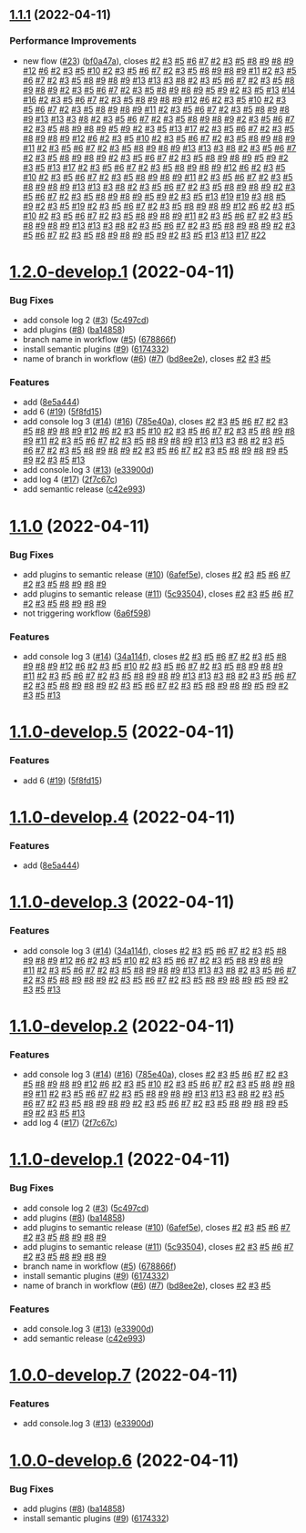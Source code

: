 ## [1.1.1](https://github.com/JergusKacmar/semantic-release-showcase/compare/v1.1.0...v1.1.1) (2022-04-11)


### Performance Improvements

* new flow ([#23](https://github.com/JergusKacmar/semantic-release-showcase/issues/23)) ([bf0a47a](https://github.com/JergusKacmar/semantic-release-showcase/commit/bf0a47a575e7d884f12779229386c52ad9532687)), closes [#2](https://github.com/JergusKacmar/semantic-release-showcase/issues/2) [#3](https://github.com/JergusKacmar/semantic-release-showcase/issues/3) [#5](https://github.com/JergusKacmar/semantic-release-showcase/issues/5) [#6](https://github.com/JergusKacmar/semantic-release-showcase/issues/6) [#7](https://github.com/JergusKacmar/semantic-release-showcase/issues/7) [#2](https://github.com/JergusKacmar/semantic-release-showcase/issues/2) [#3](https://github.com/JergusKacmar/semantic-release-showcase/issues/3) [#5](https://github.com/JergusKacmar/semantic-release-showcase/issues/5) [#8](https://github.com/JergusKacmar/semantic-release-showcase/issues/8) [#9](https://github.com/JergusKacmar/semantic-release-showcase/issues/9) [#8](https://github.com/JergusKacmar/semantic-release-showcase/issues/8) [#9](https://github.com/JergusKacmar/semantic-release-showcase/issues/9) [#12](https://github.com/JergusKacmar/semantic-release-showcase/issues/12) [#6](https://github.com/JergusKacmar/semantic-release-showcase/issues/6) [#2](https://github.com/JergusKacmar/semantic-release-showcase/issues/2) [#3](https://github.com/JergusKacmar/semantic-release-showcase/issues/3) [#5](https://github.com/JergusKacmar/semantic-release-showcase/issues/5) [#10](https://github.com/JergusKacmar/semantic-release-showcase/issues/10) [#2](https://github.com/JergusKacmar/semantic-release-showcase/issues/2) [#3](https://github.com/JergusKacmar/semantic-release-showcase/issues/3) [#5](https://github.com/JergusKacmar/semantic-release-showcase/issues/5) [#6](https://github.com/JergusKacmar/semantic-release-showcase/issues/6) [#7](https://github.com/JergusKacmar/semantic-release-showcase/issues/7) [#2](https://github.com/JergusKacmar/semantic-release-showcase/issues/2) [#3](https://github.com/JergusKacmar/semantic-release-showcase/issues/3) [#5](https://github.com/JergusKacmar/semantic-release-showcase/issues/5) [#8](https://github.com/JergusKacmar/semantic-release-showcase/issues/8) [#9](https://github.com/JergusKacmar/semantic-release-showcase/issues/9) [#8](https://github.com/JergusKacmar/semantic-release-showcase/issues/8) [#9](https://github.com/JergusKacmar/semantic-release-showcase/issues/9) [#11](https://github.com/JergusKacmar/semantic-release-showcase/issues/11) [#2](https://github.com/JergusKacmar/semantic-release-showcase/issues/2) [#3](https://github.com/JergusKacmar/semantic-release-showcase/issues/3) [#5](https://github.com/JergusKacmar/semantic-release-showcase/issues/5) [#6](https://github.com/JergusKacmar/semantic-release-showcase/issues/6) [#7](https://github.com/JergusKacmar/semantic-release-showcase/issues/7) [#2](https://github.com/JergusKacmar/semantic-release-showcase/issues/2) [#3](https://github.com/JergusKacmar/semantic-release-showcase/issues/3) [#5](https://github.com/JergusKacmar/semantic-release-showcase/issues/5) [#8](https://github.com/JergusKacmar/semantic-release-showcase/issues/8) [#9](https://github.com/JergusKacmar/semantic-release-showcase/issues/9) [#8](https://github.com/JergusKacmar/semantic-release-showcase/issues/8) [#9](https://github.com/JergusKacmar/semantic-release-showcase/issues/9) [#13](https://github.com/JergusKacmar/semantic-release-showcase/issues/13) [#13](https://github.com/JergusKacmar/semantic-release-showcase/issues/13) [#3](https://github.com/JergusKacmar/semantic-release-showcase/issues/3) [#8](https://github.com/JergusKacmar/semantic-release-showcase/issues/8) [#2](https://github.com/JergusKacmar/semantic-release-showcase/issues/2) [#3](https://github.com/JergusKacmar/semantic-release-showcase/issues/3) [#5](https://github.com/JergusKacmar/semantic-release-showcase/issues/5) [#6](https://github.com/JergusKacmar/semantic-release-showcase/issues/6) [#7](https://github.com/JergusKacmar/semantic-release-showcase/issues/7) [#2](https://github.com/JergusKacmar/semantic-release-showcase/issues/2) [#3](https://github.com/JergusKacmar/semantic-release-showcase/issues/3) [#5](https://github.com/JergusKacmar/semantic-release-showcase/issues/5) [#8](https://github.com/JergusKacmar/semantic-release-showcase/issues/8) [#9](https://github.com/JergusKacmar/semantic-release-showcase/issues/9) [#8](https://github.com/JergusKacmar/semantic-release-showcase/issues/8) [#9](https://github.com/JergusKacmar/semantic-release-showcase/issues/9) [#2](https://github.com/JergusKacmar/semantic-release-showcase/issues/2) [#3](https://github.com/JergusKacmar/semantic-release-showcase/issues/3) [#5](https://github.com/JergusKacmar/semantic-release-showcase/issues/5) [#6](https://github.com/JergusKacmar/semantic-release-showcase/issues/6) [#7](https://github.com/JergusKacmar/semantic-release-showcase/issues/7) [#2](https://github.com/JergusKacmar/semantic-release-showcase/issues/2) [#3](https://github.com/JergusKacmar/semantic-release-showcase/issues/3) [#5](https://github.com/JergusKacmar/semantic-release-showcase/issues/5) [#8](https://github.com/JergusKacmar/semantic-release-showcase/issues/8) [#9](https://github.com/JergusKacmar/semantic-release-showcase/issues/9) [#8](https://github.com/JergusKacmar/semantic-release-showcase/issues/8) [#9](https://github.com/JergusKacmar/semantic-release-showcase/issues/9) [#5](https://github.com/JergusKacmar/semantic-release-showcase/issues/5) [#9](https://github.com/JergusKacmar/semantic-release-showcase/issues/9) [#2](https://github.com/JergusKacmar/semantic-release-showcase/issues/2) [#3](https://github.com/JergusKacmar/semantic-release-showcase/issues/3) [#5](https://github.com/JergusKacmar/semantic-release-showcase/issues/5) [#13](https://github.com/JergusKacmar/semantic-release-showcase/issues/13) [#14](https://github.com/JergusKacmar/semantic-release-showcase/issues/14) [#16](https://github.com/JergusKacmar/semantic-release-showcase/issues/16) [#2](https://github.com/JergusKacmar/semantic-release-showcase/issues/2) [#3](https://github.com/JergusKacmar/semantic-release-showcase/issues/3) [#5](https://github.com/JergusKacmar/semantic-release-showcase/issues/5) [#6](https://github.com/JergusKacmar/semantic-release-showcase/issues/6) [#7](https://github.com/JergusKacmar/semantic-release-showcase/issues/7) [#2](https://github.com/JergusKacmar/semantic-release-showcase/issues/2) [#3](https://github.com/JergusKacmar/semantic-release-showcase/issues/3) [#5](https://github.com/JergusKacmar/semantic-release-showcase/issues/5) [#8](https://github.com/JergusKacmar/semantic-release-showcase/issues/8) [#9](https://github.com/JergusKacmar/semantic-release-showcase/issues/9) [#8](https://github.com/JergusKacmar/semantic-release-showcase/issues/8) [#9](https://github.com/JergusKacmar/semantic-release-showcase/issues/9) [#12](https://github.com/JergusKacmar/semantic-release-showcase/issues/12) [#6](https://github.com/JergusKacmar/semantic-release-showcase/issues/6) [#2](https://github.com/JergusKacmar/semantic-release-showcase/issues/2) [#3](https://github.com/JergusKacmar/semantic-release-showcase/issues/3) [#5](https://github.com/JergusKacmar/semantic-release-showcase/issues/5) [#10](https://github.com/JergusKacmar/semantic-release-showcase/issues/10) [#2](https://github.com/JergusKacmar/semantic-release-showcase/issues/2) [#3](https://github.com/JergusKacmar/semantic-release-showcase/issues/3) [#5](https://github.com/JergusKacmar/semantic-release-showcase/issues/5) [#6](https://github.com/JergusKacmar/semantic-release-showcase/issues/6) [#7](https://github.com/JergusKacmar/semantic-release-showcase/issues/7) [#2](https://github.com/JergusKacmar/semantic-release-showcase/issues/2) [#3](https://github.com/JergusKacmar/semantic-release-showcase/issues/3) [#5](https://github.com/JergusKacmar/semantic-release-showcase/issues/5) [#8](https://github.com/JergusKacmar/semantic-release-showcase/issues/8) [#9](https://github.com/JergusKacmar/semantic-release-showcase/issues/9) [#8](https://github.com/JergusKacmar/semantic-release-showcase/issues/8) [#9](https://github.com/JergusKacmar/semantic-release-showcase/issues/9) [#11](https://github.com/JergusKacmar/semantic-release-showcase/issues/11) [#2](https://github.com/JergusKacmar/semantic-release-showcase/issues/2) [#3](https://github.com/JergusKacmar/semantic-release-showcase/issues/3) [#5](https://github.com/JergusKacmar/semantic-release-showcase/issues/5) [#6](https://github.com/JergusKacmar/semantic-release-showcase/issues/6) [#7](https://github.com/JergusKacmar/semantic-release-showcase/issues/7) [#2](https://github.com/JergusKacmar/semantic-release-showcase/issues/2) [#3](https://github.com/JergusKacmar/semantic-release-showcase/issues/3) [#5](https://github.com/JergusKacmar/semantic-release-showcase/issues/5) [#8](https://github.com/JergusKacmar/semantic-release-showcase/issues/8) [#9](https://github.com/JergusKacmar/semantic-release-showcase/issues/9) [#8](https://github.com/JergusKacmar/semantic-release-showcase/issues/8) [#9](https://github.com/JergusKacmar/semantic-release-showcase/issues/9) [#13](https://github.com/JergusKacmar/semantic-release-showcase/issues/13) [#13](https://github.com/JergusKacmar/semantic-release-showcase/issues/13) [#3](https://github.com/JergusKacmar/semantic-release-showcase/issues/3) [#8](https://github.com/JergusKacmar/semantic-release-showcase/issues/8) [#2](https://github.com/JergusKacmar/semantic-release-showcase/issues/2) [#3](https://github.com/JergusKacmar/semantic-release-showcase/issues/3) [#5](https://github.com/JergusKacmar/semantic-release-showcase/issues/5) [#6](https://github.com/JergusKacmar/semantic-release-showcase/issues/6) [#7](https://github.com/JergusKacmar/semantic-release-showcase/issues/7) [#2](https://github.com/JergusKacmar/semantic-release-showcase/issues/2) [#3](https://github.com/JergusKacmar/semantic-release-showcase/issues/3) [#5](https://github.com/JergusKacmar/semantic-release-showcase/issues/5) [#8](https://github.com/JergusKacmar/semantic-release-showcase/issues/8) [#9](https://github.com/JergusKacmar/semantic-release-showcase/issues/9) [#8](https://github.com/JergusKacmar/semantic-release-showcase/issues/8) [#9](https://github.com/JergusKacmar/semantic-release-showcase/issues/9) [#2](https://github.com/JergusKacmar/semantic-release-showcase/issues/2) [#3](https://github.com/JergusKacmar/semantic-release-showcase/issues/3) [#5](https://github.com/JergusKacmar/semantic-release-showcase/issues/5) [#6](https://github.com/JergusKacmar/semantic-release-showcase/issues/6) [#7](https://github.com/JergusKacmar/semantic-release-showcase/issues/7) [#2](https://github.com/JergusKacmar/semantic-release-showcase/issues/2) [#3](https://github.com/JergusKacmar/semantic-release-showcase/issues/3) [#5](https://github.com/JergusKacmar/semantic-release-showcase/issues/5) [#8](https://github.com/JergusKacmar/semantic-release-showcase/issues/8) [#9](https://github.com/JergusKacmar/semantic-release-showcase/issues/9) [#8](https://github.com/JergusKacmar/semantic-release-showcase/issues/8) [#9](https://github.com/JergusKacmar/semantic-release-showcase/issues/9) [#5](https://github.com/JergusKacmar/semantic-release-showcase/issues/5) [#9](https://github.com/JergusKacmar/semantic-release-showcase/issues/9) [#2](https://github.com/JergusKacmar/semantic-release-showcase/issues/2) [#3](https://github.com/JergusKacmar/semantic-release-showcase/issues/3) [#5](https://github.com/JergusKacmar/semantic-release-showcase/issues/5) [#13](https://github.com/JergusKacmar/semantic-release-showcase/issues/13) [#17](https://github.com/JergusKacmar/semantic-release-showcase/issues/17) [#2](https://github.com/JergusKacmar/semantic-release-showcase/issues/2) [#3](https://github.com/JergusKacmar/semantic-release-showcase/issues/3) [#5](https://github.com/JergusKacmar/semantic-release-showcase/issues/5) [#6](https://github.com/JergusKacmar/semantic-release-showcase/issues/6) [#7](https://github.com/JergusKacmar/semantic-release-showcase/issues/7) [#2](https://github.com/JergusKacmar/semantic-release-showcase/issues/2) [#3](https://github.com/JergusKacmar/semantic-release-showcase/issues/3) [#5](https://github.com/JergusKacmar/semantic-release-showcase/issues/5) [#8](https://github.com/JergusKacmar/semantic-release-showcase/issues/8) [#9](https://github.com/JergusKacmar/semantic-release-showcase/issues/9) [#8](https://github.com/JergusKacmar/semantic-release-showcase/issues/8) [#9](https://github.com/JergusKacmar/semantic-release-showcase/issues/9) [#12](https://github.com/JergusKacmar/semantic-release-showcase/issues/12) [#6](https://github.com/JergusKacmar/semantic-release-showcase/issues/6) [#2](https://github.com/JergusKacmar/semantic-release-showcase/issues/2) [#3](https://github.com/JergusKacmar/semantic-release-showcase/issues/3) [#5](https://github.com/JergusKacmar/semantic-release-showcase/issues/5) [#10](https://github.com/JergusKacmar/semantic-release-showcase/issues/10) [#2](https://github.com/JergusKacmar/semantic-release-showcase/issues/2) [#3](https://github.com/JergusKacmar/semantic-release-showcase/issues/3) [#5](https://github.com/JergusKacmar/semantic-release-showcase/issues/5) [#6](https://github.com/JergusKacmar/semantic-release-showcase/issues/6) [#7](https://github.com/JergusKacmar/semantic-release-showcase/issues/7) [#2](https://github.com/JergusKacmar/semantic-release-showcase/issues/2) [#3](https://github.com/JergusKacmar/semantic-release-showcase/issues/3) [#5](https://github.com/JergusKacmar/semantic-release-showcase/issues/5) [#8](https://github.com/JergusKacmar/semantic-release-showcase/issues/8) [#9](https://github.com/JergusKacmar/semantic-release-showcase/issues/9) [#8](https://github.com/JergusKacmar/semantic-release-showcase/issues/8) [#9](https://github.com/JergusKacmar/semantic-release-showcase/issues/9) [#11](https://github.com/JergusKacmar/semantic-release-showcase/issues/11) [#2](https://github.com/JergusKacmar/semantic-release-showcase/issues/2) [#3](https://github.com/JergusKacmar/semantic-release-showcase/issues/3) [#5](https://github.com/JergusKacmar/semantic-release-showcase/issues/5) [#6](https://github.com/JergusKacmar/semantic-release-showcase/issues/6) [#7](https://github.com/JergusKacmar/semantic-release-showcase/issues/7) [#2](https://github.com/JergusKacmar/semantic-release-showcase/issues/2) [#3](https://github.com/JergusKacmar/semantic-release-showcase/issues/3) [#5](https://github.com/JergusKacmar/semantic-release-showcase/issues/5) [#8](https://github.com/JergusKacmar/semantic-release-showcase/issues/8) [#9](https://github.com/JergusKacmar/semantic-release-showcase/issues/9) [#8](https://github.com/JergusKacmar/semantic-release-showcase/issues/8) [#9](https://github.com/JergusKacmar/semantic-release-showcase/issues/9) [#13](https://github.com/JergusKacmar/semantic-release-showcase/issues/13) [#13](https://github.com/JergusKacmar/semantic-release-showcase/issues/13) [#3](https://github.com/JergusKacmar/semantic-release-showcase/issues/3) [#8](https://github.com/JergusKacmar/semantic-release-showcase/issues/8) [#2](https://github.com/JergusKacmar/semantic-release-showcase/issues/2) [#3](https://github.com/JergusKacmar/semantic-release-showcase/issues/3) [#5](https://github.com/JergusKacmar/semantic-release-showcase/issues/5) [#6](https://github.com/JergusKacmar/semantic-release-showcase/issues/6) [#7](https://github.com/JergusKacmar/semantic-release-showcase/issues/7) [#2](https://github.com/JergusKacmar/semantic-release-showcase/issues/2) [#3](https://github.com/JergusKacmar/semantic-release-showcase/issues/3) [#5](https://github.com/JergusKacmar/semantic-release-showcase/issues/5) [#8](https://github.com/JergusKacmar/semantic-release-showcase/issues/8) [#9](https://github.com/JergusKacmar/semantic-release-showcase/issues/9) [#8](https://github.com/JergusKacmar/semantic-release-showcase/issues/8) [#9](https://github.com/JergusKacmar/semantic-release-showcase/issues/9) [#2](https://github.com/JergusKacmar/semantic-release-showcase/issues/2) [#3](https://github.com/JergusKacmar/semantic-release-showcase/issues/3) [#5](https://github.com/JergusKacmar/semantic-release-showcase/issues/5) [#6](https://github.com/JergusKacmar/semantic-release-showcase/issues/6) [#7](https://github.com/JergusKacmar/semantic-release-showcase/issues/7) [#2](https://github.com/JergusKacmar/semantic-release-showcase/issues/2) [#3](https://github.com/JergusKacmar/semantic-release-showcase/issues/3) [#5](https://github.com/JergusKacmar/semantic-release-showcase/issues/5) [#8](https://github.com/JergusKacmar/semantic-release-showcase/issues/8) [#9](https://github.com/JergusKacmar/semantic-release-showcase/issues/9) [#8](https://github.com/JergusKacmar/semantic-release-showcase/issues/8) [#9](https://github.com/JergusKacmar/semantic-release-showcase/issues/9) [#5](https://github.com/JergusKacmar/semantic-release-showcase/issues/5) [#9](https://github.com/JergusKacmar/semantic-release-showcase/issues/9) [#2](https://github.com/JergusKacmar/semantic-release-showcase/issues/2) [#3](https://github.com/JergusKacmar/semantic-release-showcase/issues/3) [#5](https://github.com/JergusKacmar/semantic-release-showcase/issues/5) [#13](https://github.com/JergusKacmar/semantic-release-showcase/issues/13) [#17](https://github.com/JergusKacmar/semantic-release-showcase/issues/17) [#2](https://github.com/JergusKacmar/semantic-release-showcase/issues/2) [#3](https://github.com/JergusKacmar/semantic-release-showcase/issues/3) [#5](https://github.com/JergusKacmar/semantic-release-showcase/issues/5) [#6](https://github.com/JergusKacmar/semantic-release-showcase/issues/6) [#7](https://github.com/JergusKacmar/semantic-release-showcase/issues/7) [#2](https://github.com/JergusKacmar/semantic-release-showcase/issues/2) [#3](https://github.com/JergusKacmar/semantic-release-showcase/issues/3) [#5](https://github.com/JergusKacmar/semantic-release-showcase/issues/5) [#8](https://github.com/JergusKacmar/semantic-release-showcase/issues/8) [#9](https://github.com/JergusKacmar/semantic-release-showcase/issues/9) [#8](https://github.com/JergusKacmar/semantic-release-showcase/issues/8) [#9](https://github.com/JergusKacmar/semantic-release-showcase/issues/9) [#12](https://github.com/JergusKacmar/semantic-release-showcase/issues/12) [#6](https://github.com/JergusKacmar/semantic-release-showcase/issues/6) [#2](https://github.com/JergusKacmar/semantic-release-showcase/issues/2) [#3](https://github.com/JergusKacmar/semantic-release-showcase/issues/3) [#5](https://github.com/JergusKacmar/semantic-release-showcase/issues/5) [#10](https://github.com/JergusKacmar/semantic-release-showcase/issues/10) [#2](https://github.com/JergusKacmar/semantic-release-showcase/issues/2) [#3](https://github.com/JergusKacmar/semantic-release-showcase/issues/3) [#5](https://github.com/JergusKacmar/semantic-release-showcase/issues/5) [#6](https://github.com/JergusKacmar/semantic-release-showcase/issues/6) [#7](https://github.com/JergusKacmar/semantic-release-showcase/issues/7) [#2](https://github.com/JergusKacmar/semantic-release-showcase/issues/2) [#3](https://github.com/JergusKacmar/semantic-release-showcase/issues/3) [#5](https://github.com/JergusKacmar/semantic-release-showcase/issues/5) [#8](https://github.com/JergusKacmar/semantic-release-showcase/issues/8) [#9](https://github.com/JergusKacmar/semantic-release-showcase/issues/9) [#8](https://github.com/JergusKacmar/semantic-release-showcase/issues/8) [#9](https://github.com/JergusKacmar/semantic-release-showcase/issues/9) [#11](https://github.com/JergusKacmar/semantic-release-showcase/issues/11) [#2](https://github.com/JergusKacmar/semantic-release-showcase/issues/2) [#3](https://github.com/JergusKacmar/semantic-release-showcase/issues/3) [#5](https://github.com/JergusKacmar/semantic-release-showcase/issues/5) [#6](https://github.com/JergusKacmar/semantic-release-showcase/issues/6) [#7](https://github.com/JergusKacmar/semantic-release-showcase/issues/7) [#2](https://github.com/JergusKacmar/semantic-release-showcase/issues/2) [#3](https://github.com/JergusKacmar/semantic-release-showcase/issues/3) [#5](https://github.com/JergusKacmar/semantic-release-showcase/issues/5) [#8](https://github.com/JergusKacmar/semantic-release-showcase/issues/8) [#9](https://github.com/JergusKacmar/semantic-release-showcase/issues/9) [#8](https://github.com/JergusKacmar/semantic-release-showcase/issues/8) [#9](https://github.com/JergusKacmar/semantic-release-showcase/issues/9) [#13](https://github.com/JergusKacmar/semantic-release-showcase/issues/13) [#13](https://github.com/JergusKacmar/semantic-release-showcase/issues/13) [#3](https://github.com/JergusKacmar/semantic-release-showcase/issues/3) [#8](https://github.com/JergusKacmar/semantic-release-showcase/issues/8) [#2](https://github.com/JergusKacmar/semantic-release-showcase/issues/2) [#3](https://github.com/JergusKacmar/semantic-release-showcase/issues/3) [#5](https://github.com/JergusKacmar/semantic-release-showcase/issues/5) [#6](https://github.com/JergusKacmar/semantic-release-showcase/issues/6) [#7](https://github.com/JergusKacmar/semantic-release-showcase/issues/7) [#2](https://github.com/JergusKacmar/semantic-release-showcase/issues/2) [#3](https://github.com/JergusKacmar/semantic-release-showcase/issues/3) [#5](https://github.com/JergusKacmar/semantic-release-showcase/issues/5) [#8](https://github.com/JergusKacmar/semantic-release-showcase/issues/8) [#9](https://github.com/JergusKacmar/semantic-release-showcase/issues/9) [#8](https://github.com/JergusKacmar/semantic-release-showcase/issues/8) [#9](https://github.com/JergusKacmar/semantic-release-showcase/issues/9) [#2](https://github.com/JergusKacmar/semantic-release-showcase/issues/2) [#3](https://github.com/JergusKacmar/semantic-release-showcase/issues/3) [#5](https://github.com/JergusKacmar/semantic-release-showcase/issues/5) [#6](https://github.com/JergusKacmar/semantic-release-showcase/issues/6) [#7](https://github.com/JergusKacmar/semantic-release-showcase/issues/7) [#2](https://github.com/JergusKacmar/semantic-release-showcase/issues/2) [#3](https://github.com/JergusKacmar/semantic-release-showcase/issues/3) [#5](https://github.com/JergusKacmar/semantic-release-showcase/issues/5) [#8](https://github.com/JergusKacmar/semantic-release-showcase/issues/8) [#9](https://github.com/JergusKacmar/semantic-release-showcase/issues/9) [#8](https://github.com/JergusKacmar/semantic-release-showcase/issues/8) [#9](https://github.com/JergusKacmar/semantic-release-showcase/issues/9) [#5](https://github.com/JergusKacmar/semantic-release-showcase/issues/5) [#9](https://github.com/JergusKacmar/semantic-release-showcase/issues/9) [#2](https://github.com/JergusKacmar/semantic-release-showcase/issues/2) [#3](https://github.com/JergusKacmar/semantic-release-showcase/issues/3) [#5](https://github.com/JergusKacmar/semantic-release-showcase/issues/5) [#13](https://github.com/JergusKacmar/semantic-release-showcase/issues/13) [#19](https://github.com/JergusKacmar/semantic-release-showcase/issues/19) [#19](https://github.com/JergusKacmar/semantic-release-showcase/issues/19) [#3](https://github.com/JergusKacmar/semantic-release-showcase/issues/3) [#8](https://github.com/JergusKacmar/semantic-release-showcase/issues/8) [#5](https://github.com/JergusKacmar/semantic-release-showcase/issues/5) [#9](https://github.com/JergusKacmar/semantic-release-showcase/issues/9) [#2](https://github.com/JergusKacmar/semantic-release-showcase/issues/2) [#3](https://github.com/JergusKacmar/semantic-release-showcase/issues/3) [#5](https://github.com/JergusKacmar/semantic-release-showcase/issues/5) [#19](https://github.com/JergusKacmar/semantic-release-showcase/issues/19) [#2](https://github.com/JergusKacmar/semantic-release-showcase/issues/2) [#3](https://github.com/JergusKacmar/semantic-release-showcase/issues/3) [#5](https://github.com/JergusKacmar/semantic-release-showcase/issues/5) [#6](https://github.com/JergusKacmar/semantic-release-showcase/issues/6) [#7](https://github.com/JergusKacmar/semantic-release-showcase/issues/7) [#2](https://github.com/JergusKacmar/semantic-release-showcase/issues/2) [#3](https://github.com/JergusKacmar/semantic-release-showcase/issues/3) [#5](https://github.com/JergusKacmar/semantic-release-showcase/issues/5) [#8](https://github.com/JergusKacmar/semantic-release-showcase/issues/8) [#9](https://github.com/JergusKacmar/semantic-release-showcase/issues/9) [#8](https://github.com/JergusKacmar/semantic-release-showcase/issues/8) [#9](https://github.com/JergusKacmar/semantic-release-showcase/issues/9) [#12](https://github.com/JergusKacmar/semantic-release-showcase/issues/12) [#6](https://github.com/JergusKacmar/semantic-release-showcase/issues/6) [#2](https://github.com/JergusKacmar/semantic-release-showcase/issues/2) [#3](https://github.com/JergusKacmar/semantic-release-showcase/issues/3) [#5](https://github.com/JergusKacmar/semantic-release-showcase/issues/5) [#10](https://github.com/JergusKacmar/semantic-release-showcase/issues/10) [#2](https://github.com/JergusKacmar/semantic-release-showcase/issues/2) [#3](https://github.com/JergusKacmar/semantic-release-showcase/issues/3) [#5](https://github.com/JergusKacmar/semantic-release-showcase/issues/5) [#6](https://github.com/JergusKacmar/semantic-release-showcase/issues/6) [#7](https://github.com/JergusKacmar/semantic-release-showcase/issues/7) [#2](https://github.com/JergusKacmar/semantic-release-showcase/issues/2) [#3](https://github.com/JergusKacmar/semantic-release-showcase/issues/3) [#5](https://github.com/JergusKacmar/semantic-release-showcase/issues/5) [#8](https://github.com/JergusKacmar/semantic-release-showcase/issues/8) [#9](https://github.com/JergusKacmar/semantic-release-showcase/issues/9) [#8](https://github.com/JergusKacmar/semantic-release-showcase/issues/8) [#9](https://github.com/JergusKacmar/semantic-release-showcase/issues/9) [#11](https://github.com/JergusKacmar/semantic-release-showcase/issues/11) [#2](https://github.com/JergusKacmar/semantic-release-showcase/issues/2) [#3](https://github.com/JergusKacmar/semantic-release-showcase/issues/3) [#5](https://github.com/JergusKacmar/semantic-release-showcase/issues/5) [#6](https://github.com/JergusKacmar/semantic-release-showcase/issues/6) [#7](https://github.com/JergusKacmar/semantic-release-showcase/issues/7) [#2](https://github.com/JergusKacmar/semantic-release-showcase/issues/2) [#3](https://github.com/JergusKacmar/semantic-release-showcase/issues/3) [#5](https://github.com/JergusKacmar/semantic-release-showcase/issues/5) [#8](https://github.com/JergusKacmar/semantic-release-showcase/issues/8) [#9](https://github.com/JergusKacmar/semantic-release-showcase/issues/9) [#8](https://github.com/JergusKacmar/semantic-release-showcase/issues/8) [#9](https://github.com/JergusKacmar/semantic-release-showcase/issues/9) [#13](https://github.com/JergusKacmar/semantic-release-showcase/issues/13) [#13](https://github.com/JergusKacmar/semantic-release-showcase/issues/13) [#3](https://github.com/JergusKacmar/semantic-release-showcase/issues/3) [#8](https://github.com/JergusKacmar/semantic-release-showcase/issues/8) [#2](https://github.com/JergusKacmar/semantic-release-showcase/issues/2) [#3](https://github.com/JergusKacmar/semantic-release-showcase/issues/3) [#5](https://github.com/JergusKacmar/semantic-release-showcase/issues/5) [#6](https://github.com/JergusKacmar/semantic-release-showcase/issues/6) [#7](https://github.com/JergusKacmar/semantic-release-showcase/issues/7) [#2](https://github.com/JergusKacmar/semantic-release-showcase/issues/2) [#3](https://github.com/JergusKacmar/semantic-release-showcase/issues/3) [#5](https://github.com/JergusKacmar/semantic-release-showcase/issues/5) [#8](https://github.com/JergusKacmar/semantic-release-showcase/issues/8) [#9](https://github.com/JergusKacmar/semantic-release-showcase/issues/9) [#8](https://github.com/JergusKacmar/semantic-release-showcase/issues/8) [#9](https://github.com/JergusKacmar/semantic-release-showcase/issues/9) [#2](https://github.com/JergusKacmar/semantic-release-showcase/issues/2) [#3](https://github.com/JergusKacmar/semantic-release-showcase/issues/3) [#5](https://github.com/JergusKacmar/semantic-release-showcase/issues/5) [#6](https://github.com/JergusKacmar/semantic-release-showcase/issues/6) [#7](https://github.com/JergusKacmar/semantic-release-showcase/issues/7) [#2](https://github.com/JergusKacmar/semantic-release-showcase/issues/2) [#3](https://github.com/JergusKacmar/semantic-release-showcase/issues/3) [#5](https://github.com/JergusKacmar/semantic-release-showcase/issues/5) [#8](https://github.com/JergusKacmar/semantic-release-showcase/issues/8) [#9](https://github.com/JergusKacmar/semantic-release-showcase/issues/9) [#8](https://github.com/JergusKacmar/semantic-release-showcase/issues/8) [#9](https://github.com/JergusKacmar/semantic-release-showcase/issues/9) [#5](https://github.com/JergusKacmar/semantic-release-showcase/issues/5) [#9](https://github.com/JergusKacmar/semantic-release-showcase/issues/9) [#2](https://github.com/JergusKacmar/semantic-release-showcase/issues/2) [#3](https://github.com/JergusKacmar/semantic-release-showcase/issues/3) [#5](https://github.com/JergusKacmar/semantic-release-showcase/issues/5) [#13](https://github.com/JergusKacmar/semantic-release-showcase/issues/13) [#13](https://github.com/JergusKacmar/semantic-release-showcase/issues/13) [#17](https://github.com/JergusKacmar/semantic-release-showcase/issues/17) [#22](https://github.com/JergusKacmar/semantic-release-showcase/issues/22)

# [1.2.0-develop.1](https://github.com/JergusKacmar/semantic-release-showcase/compare/v1.1.0...v1.2.0-develop.1) (2022-04-11)


### Bug Fixes

* add console log 2 ([#3](https://github.com/JergusKacmar/semantic-release-showcase/issues/3)) ([5c497cd](https://github.com/JergusKacmar/semantic-release-showcase/commit/5c497cd4eea9404269631c4d3303e42d615c7d11))
* add plugins ([#8](https://github.com/JergusKacmar/semantic-release-showcase/issues/8)) ([ba14858](https://github.com/JergusKacmar/semantic-release-showcase/commit/ba148585be6df2c3e83649cb522b4e1a55b22efe))
* branch name in workflow ([#5](https://github.com/JergusKacmar/semantic-release-showcase/issues/5)) ([678866f](https://github.com/JergusKacmar/semantic-release-showcase/commit/678866f75b49b0baf1da0844e46bc7e1bc206f26))
* install semantic plugins ([#9](https://github.com/JergusKacmar/semantic-release-showcase/issues/9)) ([6174332](https://github.com/JergusKacmar/semantic-release-showcase/commit/617433230b3a65f4b184cdcdeab62605d4e343c2))
* name of branch in workflow ([#6](https://github.com/JergusKacmar/semantic-release-showcase/issues/6)) ([#7](https://github.com/JergusKacmar/semantic-release-showcase/issues/7)) ([bd8ee2e](https://github.com/JergusKacmar/semantic-release-showcase/commit/bd8ee2e3a00698847ab31c346c77fa3e80fb9c26)), closes [#2](https://github.com/JergusKacmar/semantic-release-showcase/issues/2) [#3](https://github.com/JergusKacmar/semantic-release-showcase/issues/3) [#5](https://github.com/JergusKacmar/semantic-release-showcase/issues/5)


### Features

* add ([8e5a444](https://github.com/JergusKacmar/semantic-release-showcase/commit/8e5a44428efd22819ad565d26e9230b298aa9fc3))
* add 6 ([#19](https://github.com/JergusKacmar/semantic-release-showcase/issues/19)) ([5f8fd15](https://github.com/JergusKacmar/semantic-release-showcase/commit/5f8fd1502f3de0f9ad68c0ea8d33ec71752a03fa))
* add console log 3 ([#14](https://github.com/JergusKacmar/semantic-release-showcase/issues/14)) ([#16](https://github.com/JergusKacmar/semantic-release-showcase/issues/16)) ([785e40a](https://github.com/JergusKacmar/semantic-release-showcase/commit/785e40a29cf91bc9db009d74d778052f3b6d89f1)), closes [#2](https://github.com/JergusKacmar/semantic-release-showcase/issues/2) [#3](https://github.com/JergusKacmar/semantic-release-showcase/issues/3) [#5](https://github.com/JergusKacmar/semantic-release-showcase/issues/5) [#6](https://github.com/JergusKacmar/semantic-release-showcase/issues/6) [#7](https://github.com/JergusKacmar/semantic-release-showcase/issues/7) [#2](https://github.com/JergusKacmar/semantic-release-showcase/issues/2) [#3](https://github.com/JergusKacmar/semantic-release-showcase/issues/3) [#5](https://github.com/JergusKacmar/semantic-release-showcase/issues/5) [#8](https://github.com/JergusKacmar/semantic-release-showcase/issues/8) [#9](https://github.com/JergusKacmar/semantic-release-showcase/issues/9) [#8](https://github.com/JergusKacmar/semantic-release-showcase/issues/8) [#9](https://github.com/JergusKacmar/semantic-release-showcase/issues/9) [#12](https://github.com/JergusKacmar/semantic-release-showcase/issues/12) [#6](https://github.com/JergusKacmar/semantic-release-showcase/issues/6) [#2](https://github.com/JergusKacmar/semantic-release-showcase/issues/2) [#3](https://github.com/JergusKacmar/semantic-release-showcase/issues/3) [#5](https://github.com/JergusKacmar/semantic-release-showcase/issues/5) [#10](https://github.com/JergusKacmar/semantic-release-showcase/issues/10) [#2](https://github.com/JergusKacmar/semantic-release-showcase/issues/2) [#3](https://github.com/JergusKacmar/semantic-release-showcase/issues/3) [#5](https://github.com/JergusKacmar/semantic-release-showcase/issues/5) [#6](https://github.com/JergusKacmar/semantic-release-showcase/issues/6) [#7](https://github.com/JergusKacmar/semantic-release-showcase/issues/7) [#2](https://github.com/JergusKacmar/semantic-release-showcase/issues/2) [#3](https://github.com/JergusKacmar/semantic-release-showcase/issues/3) [#5](https://github.com/JergusKacmar/semantic-release-showcase/issues/5) [#8](https://github.com/JergusKacmar/semantic-release-showcase/issues/8) [#9](https://github.com/JergusKacmar/semantic-release-showcase/issues/9) [#8](https://github.com/JergusKacmar/semantic-release-showcase/issues/8) [#9](https://github.com/JergusKacmar/semantic-release-showcase/issues/9) [#11](https://github.com/JergusKacmar/semantic-release-showcase/issues/11) [#2](https://github.com/JergusKacmar/semantic-release-showcase/issues/2) [#3](https://github.com/JergusKacmar/semantic-release-showcase/issues/3) [#5](https://github.com/JergusKacmar/semantic-release-showcase/issues/5) [#6](https://github.com/JergusKacmar/semantic-release-showcase/issues/6) [#7](https://github.com/JergusKacmar/semantic-release-showcase/issues/7) [#2](https://github.com/JergusKacmar/semantic-release-showcase/issues/2) [#3](https://github.com/JergusKacmar/semantic-release-showcase/issues/3) [#5](https://github.com/JergusKacmar/semantic-release-showcase/issues/5) [#8](https://github.com/JergusKacmar/semantic-release-showcase/issues/8) [#9](https://github.com/JergusKacmar/semantic-release-showcase/issues/9) [#8](https://github.com/JergusKacmar/semantic-release-showcase/issues/8) [#9](https://github.com/JergusKacmar/semantic-release-showcase/issues/9) [#13](https://github.com/JergusKacmar/semantic-release-showcase/issues/13) [#13](https://github.com/JergusKacmar/semantic-release-showcase/issues/13) [#3](https://github.com/JergusKacmar/semantic-release-showcase/issues/3) [#8](https://github.com/JergusKacmar/semantic-release-showcase/issues/8) [#2](https://github.com/JergusKacmar/semantic-release-showcase/issues/2) [#3](https://github.com/JergusKacmar/semantic-release-showcase/issues/3) [#5](https://github.com/JergusKacmar/semantic-release-showcase/issues/5) [#6](https://github.com/JergusKacmar/semantic-release-showcase/issues/6) [#7](https://github.com/JergusKacmar/semantic-release-showcase/issues/7) [#2](https://github.com/JergusKacmar/semantic-release-showcase/issues/2) [#3](https://github.com/JergusKacmar/semantic-release-showcase/issues/3) [#5](https://github.com/JergusKacmar/semantic-release-showcase/issues/5) [#8](https://github.com/JergusKacmar/semantic-release-showcase/issues/8) [#9](https://github.com/JergusKacmar/semantic-release-showcase/issues/9) [#8](https://github.com/JergusKacmar/semantic-release-showcase/issues/8) [#9](https://github.com/JergusKacmar/semantic-release-showcase/issues/9) [#2](https://github.com/JergusKacmar/semantic-release-showcase/issues/2) [#3](https://github.com/JergusKacmar/semantic-release-showcase/issues/3) [#5](https://github.com/JergusKacmar/semantic-release-showcase/issues/5) [#6](https://github.com/JergusKacmar/semantic-release-showcase/issues/6) [#7](https://github.com/JergusKacmar/semantic-release-showcase/issues/7) [#2](https://github.com/JergusKacmar/semantic-release-showcase/issues/2) [#3](https://github.com/JergusKacmar/semantic-release-showcase/issues/3) [#5](https://github.com/JergusKacmar/semantic-release-showcase/issues/5) [#8](https://github.com/JergusKacmar/semantic-release-showcase/issues/8) [#9](https://github.com/JergusKacmar/semantic-release-showcase/issues/9) [#8](https://github.com/JergusKacmar/semantic-release-showcase/issues/8) [#9](https://github.com/JergusKacmar/semantic-release-showcase/issues/9) [#5](https://github.com/JergusKacmar/semantic-release-showcase/issues/5) [#9](https://github.com/JergusKacmar/semantic-release-showcase/issues/9) [#2](https://github.com/JergusKacmar/semantic-release-showcase/issues/2) [#3](https://github.com/JergusKacmar/semantic-release-showcase/issues/3) [#5](https://github.com/JergusKacmar/semantic-release-showcase/issues/5) [#13](https://github.com/JergusKacmar/semantic-release-showcase/issues/13)
* add console.log 3 ([#13](https://github.com/JergusKacmar/semantic-release-showcase/issues/13)) ([e33900d](https://github.com/JergusKacmar/semantic-release-showcase/commit/e33900dca9a2d2fceee78de7f08b05c0c11c3a1c))
* add log 4 ([#17](https://github.com/JergusKacmar/semantic-release-showcase/issues/17)) ([2f7c67c](https://github.com/JergusKacmar/semantic-release-showcase/commit/2f7c67c7e078af510070da0f8abe0810194841e1))
* add semantic release ([c42e993](https://github.com/JergusKacmar/semantic-release-showcase/commit/c42e9930b7927fee37a9099f3b1d94af4532b191))

# [1.1.0](https://github.com/JergusKacmar/semantic-release-showcase/compare/v1.0.0...v1.1.0) (2022-04-11)


### Bug Fixes

* add plugins to semantic release ([#10](https://github.com/JergusKacmar/semantic-release-showcase/issues/10)) ([6afef5e](https://github.com/JergusKacmar/semantic-release-showcase/commit/6afef5ee8f27c528d2c17288312bd5ff2a1e0d83)), closes [#2](https://github.com/JergusKacmar/semantic-release-showcase/issues/2) [#3](https://github.com/JergusKacmar/semantic-release-showcase/issues/3) [#5](https://github.com/JergusKacmar/semantic-release-showcase/issues/5) [#6](https://github.com/JergusKacmar/semantic-release-showcase/issues/6) [#7](https://github.com/JergusKacmar/semantic-release-showcase/issues/7) [#2](https://github.com/JergusKacmar/semantic-release-showcase/issues/2) [#3](https://github.com/JergusKacmar/semantic-release-showcase/issues/3) [#5](https://github.com/JergusKacmar/semantic-release-showcase/issues/5) [#8](https://github.com/JergusKacmar/semantic-release-showcase/issues/8) [#9](https://github.com/JergusKacmar/semantic-release-showcase/issues/9) [#8](https://github.com/JergusKacmar/semantic-release-showcase/issues/8) [#9](https://github.com/JergusKacmar/semantic-release-showcase/issues/9)
* add plugins to semantic release ([#11](https://github.com/JergusKacmar/semantic-release-showcase/issues/11)) ([5c93504](https://github.com/JergusKacmar/semantic-release-showcase/commit/5c9350479625f81c92a0ce594dd35d75479b25f7)), closes [#2](https://github.com/JergusKacmar/semantic-release-showcase/issues/2) [#3](https://github.com/JergusKacmar/semantic-release-showcase/issues/3) [#5](https://github.com/JergusKacmar/semantic-release-showcase/issues/5) [#6](https://github.com/JergusKacmar/semantic-release-showcase/issues/6) [#7](https://github.com/JergusKacmar/semantic-release-showcase/issues/7) [#2](https://github.com/JergusKacmar/semantic-release-showcase/issues/2) [#3](https://github.com/JergusKacmar/semantic-release-showcase/issues/3) [#5](https://github.com/JergusKacmar/semantic-release-showcase/issues/5) [#8](https://github.com/JergusKacmar/semantic-release-showcase/issues/8) [#9](https://github.com/JergusKacmar/semantic-release-showcase/issues/9) [#8](https://github.com/JergusKacmar/semantic-release-showcase/issues/8) [#9](https://github.com/JergusKacmar/semantic-release-showcase/issues/9)
* not triggering workflow ([6a6f598](https://github.com/JergusKacmar/semantic-release-showcase/commit/6a6f5983586503a139c912edfaaf862a815d8d2c))


### Features

* add console log 3 ([#14](https://github.com/JergusKacmar/semantic-release-showcase/issues/14)) ([34a114f](https://github.com/JergusKacmar/semantic-release-showcase/commit/34a114f8011323d0987060460513f6b759f579a4)), closes [#2](https://github.com/JergusKacmar/semantic-release-showcase/issues/2) [#3](https://github.com/JergusKacmar/semantic-release-showcase/issues/3) [#5](https://github.com/JergusKacmar/semantic-release-showcase/issues/5) [#6](https://github.com/JergusKacmar/semantic-release-showcase/issues/6) [#7](https://github.com/JergusKacmar/semantic-release-showcase/issues/7) [#2](https://github.com/JergusKacmar/semantic-release-showcase/issues/2) [#3](https://github.com/JergusKacmar/semantic-release-showcase/issues/3) [#5](https://github.com/JergusKacmar/semantic-release-showcase/issues/5) [#8](https://github.com/JergusKacmar/semantic-release-showcase/issues/8) [#9](https://github.com/JergusKacmar/semantic-release-showcase/issues/9) [#8](https://github.com/JergusKacmar/semantic-release-showcase/issues/8) [#9](https://github.com/JergusKacmar/semantic-release-showcase/issues/9) [#12](https://github.com/JergusKacmar/semantic-release-showcase/issues/12) [#6](https://github.com/JergusKacmar/semantic-release-showcase/issues/6) [#2](https://github.com/JergusKacmar/semantic-release-showcase/issues/2) [#3](https://github.com/JergusKacmar/semantic-release-showcase/issues/3) [#5](https://github.com/JergusKacmar/semantic-release-showcase/issues/5) [#10](https://github.com/JergusKacmar/semantic-release-showcase/issues/10) [#2](https://github.com/JergusKacmar/semantic-release-showcase/issues/2) [#3](https://github.com/JergusKacmar/semantic-release-showcase/issues/3) [#5](https://github.com/JergusKacmar/semantic-release-showcase/issues/5) [#6](https://github.com/JergusKacmar/semantic-release-showcase/issues/6) [#7](https://github.com/JergusKacmar/semantic-release-showcase/issues/7) [#2](https://github.com/JergusKacmar/semantic-release-showcase/issues/2) [#3](https://github.com/JergusKacmar/semantic-release-showcase/issues/3) [#5](https://github.com/JergusKacmar/semantic-release-showcase/issues/5) [#8](https://github.com/JergusKacmar/semantic-release-showcase/issues/8) [#9](https://github.com/JergusKacmar/semantic-release-showcase/issues/9) [#8](https://github.com/JergusKacmar/semantic-release-showcase/issues/8) [#9](https://github.com/JergusKacmar/semantic-release-showcase/issues/9) [#11](https://github.com/JergusKacmar/semantic-release-showcase/issues/11) [#2](https://github.com/JergusKacmar/semantic-release-showcase/issues/2) [#3](https://github.com/JergusKacmar/semantic-release-showcase/issues/3) [#5](https://github.com/JergusKacmar/semantic-release-showcase/issues/5) [#6](https://github.com/JergusKacmar/semantic-release-showcase/issues/6) [#7](https://github.com/JergusKacmar/semantic-release-showcase/issues/7) [#2](https://github.com/JergusKacmar/semantic-release-showcase/issues/2) [#3](https://github.com/JergusKacmar/semantic-release-showcase/issues/3) [#5](https://github.com/JergusKacmar/semantic-release-showcase/issues/5) [#8](https://github.com/JergusKacmar/semantic-release-showcase/issues/8) [#9](https://github.com/JergusKacmar/semantic-release-showcase/issues/9) [#8](https://github.com/JergusKacmar/semantic-release-showcase/issues/8) [#9](https://github.com/JergusKacmar/semantic-release-showcase/issues/9) [#13](https://github.com/JergusKacmar/semantic-release-showcase/issues/13) [#13](https://github.com/JergusKacmar/semantic-release-showcase/issues/13) [#3](https://github.com/JergusKacmar/semantic-release-showcase/issues/3) [#8](https://github.com/JergusKacmar/semantic-release-showcase/issues/8) [#2](https://github.com/JergusKacmar/semantic-release-showcase/issues/2) [#3](https://github.com/JergusKacmar/semantic-release-showcase/issues/3) [#5](https://github.com/JergusKacmar/semantic-release-showcase/issues/5) [#6](https://github.com/JergusKacmar/semantic-release-showcase/issues/6) [#7](https://github.com/JergusKacmar/semantic-release-showcase/issues/7) [#2](https://github.com/JergusKacmar/semantic-release-showcase/issues/2) [#3](https://github.com/JergusKacmar/semantic-release-showcase/issues/3) [#5](https://github.com/JergusKacmar/semantic-release-showcase/issues/5) [#8](https://github.com/JergusKacmar/semantic-release-showcase/issues/8) [#9](https://github.com/JergusKacmar/semantic-release-showcase/issues/9) [#8](https://github.com/JergusKacmar/semantic-release-showcase/issues/8) [#9](https://github.com/JergusKacmar/semantic-release-showcase/issues/9) [#2](https://github.com/JergusKacmar/semantic-release-showcase/issues/2) [#3](https://github.com/JergusKacmar/semantic-release-showcase/issues/3) [#5](https://github.com/JergusKacmar/semantic-release-showcase/issues/5) [#6](https://github.com/JergusKacmar/semantic-release-showcase/issues/6) [#7](https://github.com/JergusKacmar/semantic-release-showcase/issues/7) [#2](https://github.com/JergusKacmar/semantic-release-showcase/issues/2) [#3](https://github.com/JergusKacmar/semantic-release-showcase/issues/3) [#5](https://github.com/JergusKacmar/semantic-release-showcase/issues/5) [#8](https://github.com/JergusKacmar/semantic-release-showcase/issues/8) [#9](https://github.com/JergusKacmar/semantic-release-showcase/issues/9) [#8](https://github.com/JergusKacmar/semantic-release-showcase/issues/8) [#9](https://github.com/JergusKacmar/semantic-release-showcase/issues/9) [#5](https://github.com/JergusKacmar/semantic-release-showcase/issues/5) [#9](https://github.com/JergusKacmar/semantic-release-showcase/issues/9) [#2](https://github.com/JergusKacmar/semantic-release-showcase/issues/2) [#3](https://github.com/JergusKacmar/semantic-release-showcase/issues/3) [#5](https://github.com/JergusKacmar/semantic-release-showcase/issues/5) [#13](https://github.com/JergusKacmar/semantic-release-showcase/issues/13)

# [1.1.0-develop.5](https://github.com/JergusKacmar/semantic-release-showcase/compare/v1.1.0-develop.4...v1.1.0-develop.5) (2022-04-11)


### Features

* add 6 ([#19](https://github.com/JergusKacmar/semantic-release-showcase/issues/19)) ([5f8fd15](https://github.com/JergusKacmar/semantic-release-showcase/commit/5f8fd1502f3de0f9ad68c0ea8d33ec71752a03fa))

# [1.1.0-develop.4](https://github.com/JergusKacmar/semantic-release-showcase/compare/v1.1.0-develop.3...v1.1.0-develop.4) (2022-04-11)


### Features

* add ([8e5a444](https://github.com/JergusKacmar/semantic-release-showcase/commit/8e5a44428efd22819ad565d26e9230b298aa9fc3))

# [1.1.0-develop.3](https://github.com/JergusKacmar/semantic-release-showcase/compare/v1.1.0-develop.2...v1.1.0-develop.3) (2022-04-11)


### Features

* add console log 3 ([#14](https://github.com/JergusKacmar/semantic-release-showcase/issues/14)) ([34a114f](https://github.com/JergusKacmar/semantic-release-showcase/commit/34a114f8011323d0987060460513f6b759f579a4)), closes [#2](https://github.com/JergusKacmar/semantic-release-showcase/issues/2) [#3](https://github.com/JergusKacmar/semantic-release-showcase/issues/3) [#5](https://github.com/JergusKacmar/semantic-release-showcase/issues/5) [#6](https://github.com/JergusKacmar/semantic-release-showcase/issues/6) [#7](https://github.com/JergusKacmar/semantic-release-showcase/issues/7) [#2](https://github.com/JergusKacmar/semantic-release-showcase/issues/2) [#3](https://github.com/JergusKacmar/semantic-release-showcase/issues/3) [#5](https://github.com/JergusKacmar/semantic-release-showcase/issues/5) [#8](https://github.com/JergusKacmar/semantic-release-showcase/issues/8) [#9](https://github.com/JergusKacmar/semantic-release-showcase/issues/9) [#8](https://github.com/JergusKacmar/semantic-release-showcase/issues/8) [#9](https://github.com/JergusKacmar/semantic-release-showcase/issues/9) [#12](https://github.com/JergusKacmar/semantic-release-showcase/issues/12) [#6](https://github.com/JergusKacmar/semantic-release-showcase/issues/6) [#2](https://github.com/JergusKacmar/semantic-release-showcase/issues/2) [#3](https://github.com/JergusKacmar/semantic-release-showcase/issues/3) [#5](https://github.com/JergusKacmar/semantic-release-showcase/issues/5) [#10](https://github.com/JergusKacmar/semantic-release-showcase/issues/10) [#2](https://github.com/JergusKacmar/semantic-release-showcase/issues/2) [#3](https://github.com/JergusKacmar/semantic-release-showcase/issues/3) [#5](https://github.com/JergusKacmar/semantic-release-showcase/issues/5) [#6](https://github.com/JergusKacmar/semantic-release-showcase/issues/6) [#7](https://github.com/JergusKacmar/semantic-release-showcase/issues/7) [#2](https://github.com/JergusKacmar/semantic-release-showcase/issues/2) [#3](https://github.com/JergusKacmar/semantic-release-showcase/issues/3) [#5](https://github.com/JergusKacmar/semantic-release-showcase/issues/5) [#8](https://github.com/JergusKacmar/semantic-release-showcase/issues/8) [#9](https://github.com/JergusKacmar/semantic-release-showcase/issues/9) [#8](https://github.com/JergusKacmar/semantic-release-showcase/issues/8) [#9](https://github.com/JergusKacmar/semantic-release-showcase/issues/9) [#11](https://github.com/JergusKacmar/semantic-release-showcase/issues/11) [#2](https://github.com/JergusKacmar/semantic-release-showcase/issues/2) [#3](https://github.com/JergusKacmar/semantic-release-showcase/issues/3) [#5](https://github.com/JergusKacmar/semantic-release-showcase/issues/5) [#6](https://github.com/JergusKacmar/semantic-release-showcase/issues/6) [#7](https://github.com/JergusKacmar/semantic-release-showcase/issues/7) [#2](https://github.com/JergusKacmar/semantic-release-showcase/issues/2) [#3](https://github.com/JergusKacmar/semantic-release-showcase/issues/3) [#5](https://github.com/JergusKacmar/semantic-release-showcase/issues/5) [#8](https://github.com/JergusKacmar/semantic-release-showcase/issues/8) [#9](https://github.com/JergusKacmar/semantic-release-showcase/issues/9) [#8](https://github.com/JergusKacmar/semantic-release-showcase/issues/8) [#9](https://github.com/JergusKacmar/semantic-release-showcase/issues/9) [#13](https://github.com/JergusKacmar/semantic-release-showcase/issues/13) [#13](https://github.com/JergusKacmar/semantic-release-showcase/issues/13) [#3](https://github.com/JergusKacmar/semantic-release-showcase/issues/3) [#8](https://github.com/JergusKacmar/semantic-release-showcase/issues/8) [#2](https://github.com/JergusKacmar/semantic-release-showcase/issues/2) [#3](https://github.com/JergusKacmar/semantic-release-showcase/issues/3) [#5](https://github.com/JergusKacmar/semantic-release-showcase/issues/5) [#6](https://github.com/JergusKacmar/semantic-release-showcase/issues/6) [#7](https://github.com/JergusKacmar/semantic-release-showcase/issues/7) [#2](https://github.com/JergusKacmar/semantic-release-showcase/issues/2) [#3](https://github.com/JergusKacmar/semantic-release-showcase/issues/3) [#5](https://github.com/JergusKacmar/semantic-release-showcase/issues/5) [#8](https://github.com/JergusKacmar/semantic-release-showcase/issues/8) [#9](https://github.com/JergusKacmar/semantic-release-showcase/issues/9) [#8](https://github.com/JergusKacmar/semantic-release-showcase/issues/8) [#9](https://github.com/JergusKacmar/semantic-release-showcase/issues/9) [#2](https://github.com/JergusKacmar/semantic-release-showcase/issues/2) [#3](https://github.com/JergusKacmar/semantic-release-showcase/issues/3) [#5](https://github.com/JergusKacmar/semantic-release-showcase/issues/5) [#6](https://github.com/JergusKacmar/semantic-release-showcase/issues/6) [#7](https://github.com/JergusKacmar/semantic-release-showcase/issues/7) [#2](https://github.com/JergusKacmar/semantic-release-showcase/issues/2) [#3](https://github.com/JergusKacmar/semantic-release-showcase/issues/3) [#5](https://github.com/JergusKacmar/semantic-release-showcase/issues/5) [#8](https://github.com/JergusKacmar/semantic-release-showcase/issues/8) [#9](https://github.com/JergusKacmar/semantic-release-showcase/issues/9) [#8](https://github.com/JergusKacmar/semantic-release-showcase/issues/8) [#9](https://github.com/JergusKacmar/semantic-release-showcase/issues/9) [#5](https://github.com/JergusKacmar/semantic-release-showcase/issues/5) [#9](https://github.com/JergusKacmar/semantic-release-showcase/issues/9) [#2](https://github.com/JergusKacmar/semantic-release-showcase/issues/2) [#3](https://github.com/JergusKacmar/semantic-release-showcase/issues/3) [#5](https://github.com/JergusKacmar/semantic-release-showcase/issues/5) [#13](https://github.com/JergusKacmar/semantic-release-showcase/issues/13)

# [1.1.0-develop.2](https://github.com/JergusKacmar/semantic-release-showcase/compare/v1.1.0-develop.1...v1.1.0-develop.2) (2022-04-11)


### Features

* add console log 3 ([#14](https://github.com/JergusKacmar/semantic-release-showcase/issues/14)) ([#16](https://github.com/JergusKacmar/semantic-release-showcase/issues/16)) ([785e40a](https://github.com/JergusKacmar/semantic-release-showcase/commit/785e40a29cf91bc9db009d74d778052f3b6d89f1)), closes [#2](https://github.com/JergusKacmar/semantic-release-showcase/issues/2) [#3](https://github.com/JergusKacmar/semantic-release-showcase/issues/3) [#5](https://github.com/JergusKacmar/semantic-release-showcase/issues/5) [#6](https://github.com/JergusKacmar/semantic-release-showcase/issues/6) [#7](https://github.com/JergusKacmar/semantic-release-showcase/issues/7) [#2](https://github.com/JergusKacmar/semantic-release-showcase/issues/2) [#3](https://github.com/JergusKacmar/semantic-release-showcase/issues/3) [#5](https://github.com/JergusKacmar/semantic-release-showcase/issues/5) [#8](https://github.com/JergusKacmar/semantic-release-showcase/issues/8) [#9](https://github.com/JergusKacmar/semantic-release-showcase/issues/9) [#8](https://github.com/JergusKacmar/semantic-release-showcase/issues/8) [#9](https://github.com/JergusKacmar/semantic-release-showcase/issues/9) [#12](https://github.com/JergusKacmar/semantic-release-showcase/issues/12) [#6](https://github.com/JergusKacmar/semantic-release-showcase/issues/6) [#2](https://github.com/JergusKacmar/semantic-release-showcase/issues/2) [#3](https://github.com/JergusKacmar/semantic-release-showcase/issues/3) [#5](https://github.com/JergusKacmar/semantic-release-showcase/issues/5) [#10](https://github.com/JergusKacmar/semantic-release-showcase/issues/10) [#2](https://github.com/JergusKacmar/semantic-release-showcase/issues/2) [#3](https://github.com/JergusKacmar/semantic-release-showcase/issues/3) [#5](https://github.com/JergusKacmar/semantic-release-showcase/issues/5) [#6](https://github.com/JergusKacmar/semantic-release-showcase/issues/6) [#7](https://github.com/JergusKacmar/semantic-release-showcase/issues/7) [#2](https://github.com/JergusKacmar/semantic-release-showcase/issues/2) [#3](https://github.com/JergusKacmar/semantic-release-showcase/issues/3) [#5](https://github.com/JergusKacmar/semantic-release-showcase/issues/5) [#8](https://github.com/JergusKacmar/semantic-release-showcase/issues/8) [#9](https://github.com/JergusKacmar/semantic-release-showcase/issues/9) [#8](https://github.com/JergusKacmar/semantic-release-showcase/issues/8) [#9](https://github.com/JergusKacmar/semantic-release-showcase/issues/9) [#11](https://github.com/JergusKacmar/semantic-release-showcase/issues/11) [#2](https://github.com/JergusKacmar/semantic-release-showcase/issues/2) [#3](https://github.com/JergusKacmar/semantic-release-showcase/issues/3) [#5](https://github.com/JergusKacmar/semantic-release-showcase/issues/5) [#6](https://github.com/JergusKacmar/semantic-release-showcase/issues/6) [#7](https://github.com/JergusKacmar/semantic-release-showcase/issues/7) [#2](https://github.com/JergusKacmar/semantic-release-showcase/issues/2) [#3](https://github.com/JergusKacmar/semantic-release-showcase/issues/3) [#5](https://github.com/JergusKacmar/semantic-release-showcase/issues/5) [#8](https://github.com/JergusKacmar/semantic-release-showcase/issues/8) [#9](https://github.com/JergusKacmar/semantic-release-showcase/issues/9) [#8](https://github.com/JergusKacmar/semantic-release-showcase/issues/8) [#9](https://github.com/JergusKacmar/semantic-release-showcase/issues/9) [#13](https://github.com/JergusKacmar/semantic-release-showcase/issues/13) [#13](https://github.com/JergusKacmar/semantic-release-showcase/issues/13) [#3](https://github.com/JergusKacmar/semantic-release-showcase/issues/3) [#8](https://github.com/JergusKacmar/semantic-release-showcase/issues/8) [#2](https://github.com/JergusKacmar/semantic-release-showcase/issues/2) [#3](https://github.com/JergusKacmar/semantic-release-showcase/issues/3) [#5](https://github.com/JergusKacmar/semantic-release-showcase/issues/5) [#6](https://github.com/JergusKacmar/semantic-release-showcase/issues/6) [#7](https://github.com/JergusKacmar/semantic-release-showcase/issues/7) [#2](https://github.com/JergusKacmar/semantic-release-showcase/issues/2) [#3](https://github.com/JergusKacmar/semantic-release-showcase/issues/3) [#5](https://github.com/JergusKacmar/semantic-release-showcase/issues/5) [#8](https://github.com/JergusKacmar/semantic-release-showcase/issues/8) [#9](https://github.com/JergusKacmar/semantic-release-showcase/issues/9) [#8](https://github.com/JergusKacmar/semantic-release-showcase/issues/8) [#9](https://github.com/JergusKacmar/semantic-release-showcase/issues/9) [#2](https://github.com/JergusKacmar/semantic-release-showcase/issues/2) [#3](https://github.com/JergusKacmar/semantic-release-showcase/issues/3) [#5](https://github.com/JergusKacmar/semantic-release-showcase/issues/5) [#6](https://github.com/JergusKacmar/semantic-release-showcase/issues/6) [#7](https://github.com/JergusKacmar/semantic-release-showcase/issues/7) [#2](https://github.com/JergusKacmar/semantic-release-showcase/issues/2) [#3](https://github.com/JergusKacmar/semantic-release-showcase/issues/3) [#5](https://github.com/JergusKacmar/semantic-release-showcase/issues/5) [#8](https://github.com/JergusKacmar/semantic-release-showcase/issues/8) [#9](https://github.com/JergusKacmar/semantic-release-showcase/issues/9) [#8](https://github.com/JergusKacmar/semantic-release-showcase/issues/8) [#9](https://github.com/JergusKacmar/semantic-release-showcase/issues/9) [#5](https://github.com/JergusKacmar/semantic-release-showcase/issues/5) [#9](https://github.com/JergusKacmar/semantic-release-showcase/issues/9) [#2](https://github.com/JergusKacmar/semantic-release-showcase/issues/2) [#3](https://github.com/JergusKacmar/semantic-release-showcase/issues/3) [#5](https://github.com/JergusKacmar/semantic-release-showcase/issues/5) [#13](https://github.com/JergusKacmar/semantic-release-showcase/issues/13)
* add log 4 ([#17](https://github.com/JergusKacmar/semantic-release-showcase/issues/17)) ([2f7c67c](https://github.com/JergusKacmar/semantic-release-showcase/commit/2f7c67c7e078af510070da0f8abe0810194841e1))

# [1.1.0-develop.1](https://github.com/JergusKacmar/semantic-release-showcase/compare/v1.0.0...v1.1.0-develop.1) (2022-04-11)


### Bug Fixes

* add console log 2 ([#3](https://github.com/JergusKacmar/semantic-release-showcase/issues/3)) ([5c497cd](https://github.com/JergusKacmar/semantic-release-showcase/commit/5c497cd4eea9404269631c4d3303e42d615c7d11))
* add plugins ([#8](https://github.com/JergusKacmar/semantic-release-showcase/issues/8)) ([ba14858](https://github.com/JergusKacmar/semantic-release-showcase/commit/ba148585be6df2c3e83649cb522b4e1a55b22efe))
* add plugins to semantic release ([#10](https://github.com/JergusKacmar/semantic-release-showcase/issues/10)) ([6afef5e](https://github.com/JergusKacmar/semantic-release-showcase/commit/6afef5ee8f27c528d2c17288312bd5ff2a1e0d83)), closes [#2](https://github.com/JergusKacmar/semantic-release-showcase/issues/2) [#3](https://github.com/JergusKacmar/semantic-release-showcase/issues/3) [#5](https://github.com/JergusKacmar/semantic-release-showcase/issues/5) [#6](https://github.com/JergusKacmar/semantic-release-showcase/issues/6) [#7](https://github.com/JergusKacmar/semantic-release-showcase/issues/7) [#2](https://github.com/JergusKacmar/semantic-release-showcase/issues/2) [#3](https://github.com/JergusKacmar/semantic-release-showcase/issues/3) [#5](https://github.com/JergusKacmar/semantic-release-showcase/issues/5) [#8](https://github.com/JergusKacmar/semantic-release-showcase/issues/8) [#9](https://github.com/JergusKacmar/semantic-release-showcase/issues/9) [#8](https://github.com/JergusKacmar/semantic-release-showcase/issues/8) [#9](https://github.com/JergusKacmar/semantic-release-showcase/issues/9)
* add plugins to semantic release ([#11](https://github.com/JergusKacmar/semantic-release-showcase/issues/11)) ([5c93504](https://github.com/JergusKacmar/semantic-release-showcase/commit/5c9350479625f81c92a0ce594dd35d75479b25f7)), closes [#2](https://github.com/JergusKacmar/semantic-release-showcase/issues/2) [#3](https://github.com/JergusKacmar/semantic-release-showcase/issues/3) [#5](https://github.com/JergusKacmar/semantic-release-showcase/issues/5) [#6](https://github.com/JergusKacmar/semantic-release-showcase/issues/6) [#7](https://github.com/JergusKacmar/semantic-release-showcase/issues/7) [#2](https://github.com/JergusKacmar/semantic-release-showcase/issues/2) [#3](https://github.com/JergusKacmar/semantic-release-showcase/issues/3) [#5](https://github.com/JergusKacmar/semantic-release-showcase/issues/5) [#8](https://github.com/JergusKacmar/semantic-release-showcase/issues/8) [#9](https://github.com/JergusKacmar/semantic-release-showcase/issues/9) [#8](https://github.com/JergusKacmar/semantic-release-showcase/issues/8) [#9](https://github.com/JergusKacmar/semantic-release-showcase/issues/9)
* branch name in workflow ([#5](https://github.com/JergusKacmar/semantic-release-showcase/issues/5)) ([678866f](https://github.com/JergusKacmar/semantic-release-showcase/commit/678866f75b49b0baf1da0844e46bc7e1bc206f26))
* install semantic plugins ([#9](https://github.com/JergusKacmar/semantic-release-showcase/issues/9)) ([6174332](https://github.com/JergusKacmar/semantic-release-showcase/commit/617433230b3a65f4b184cdcdeab62605d4e343c2))
* name of branch in workflow ([#6](https://github.com/JergusKacmar/semantic-release-showcase/issues/6)) ([#7](https://github.com/JergusKacmar/semantic-release-showcase/issues/7)) ([bd8ee2e](https://github.com/JergusKacmar/semantic-release-showcase/commit/bd8ee2e3a00698847ab31c346c77fa3e80fb9c26)), closes [#2](https://github.com/JergusKacmar/semantic-release-showcase/issues/2) [#3](https://github.com/JergusKacmar/semantic-release-showcase/issues/3) [#5](https://github.com/JergusKacmar/semantic-release-showcase/issues/5)


### Features

* add console.log 3 ([#13](https://github.com/JergusKacmar/semantic-release-showcase/issues/13)) ([e33900d](https://github.com/JergusKacmar/semantic-release-showcase/commit/e33900dca9a2d2fceee78de7f08b05c0c11c3a1c))
* add semantic release ([c42e993](https://github.com/JergusKacmar/semantic-release-showcase/commit/c42e9930b7927fee37a9099f3b1d94af4532b191))

# [1.0.0-develop.7](https://github.com/JergusKacmar/semantic-release-showcase/compare/v1.0.0-develop.6...v1.0.0-develop.7) (2022-04-11)


### Features

* add console.log 3 ([#13](https://github.com/JergusKacmar/semantic-release-showcase/issues/13)) ([e33900d](https://github.com/JergusKacmar/semantic-release-showcase/commit/e33900dca9a2d2fceee78de7f08b05c0c11c3a1c))

# [1.0.0-develop.6](https://github.com/JergusKacmar/semantic-release-showcase/compare/v1.0.0-develop.5...v1.0.0-develop.6) (2022-04-11)


### Bug Fixes

* add plugins ([#8](https://github.com/JergusKacmar/semantic-release-showcase/issues/8)) ([ba14858](https://github.com/JergusKacmar/semantic-release-showcase/commit/ba148585be6df2c3e83649cb522b4e1a55b22efe))
* install semantic plugins ([#9](https://github.com/JergusKacmar/semantic-release-showcase/issues/9)) ([6174332](https://github.com/JergusKacmar/semantic-release-showcase/commit/617433230b3a65f4b184cdcdeab62605d4e343c2))

